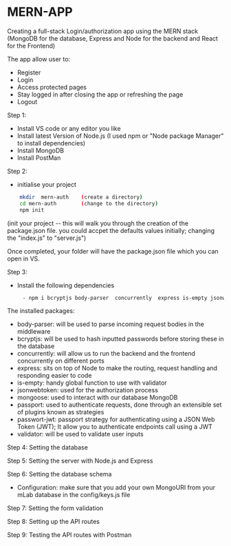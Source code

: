 # MERN-APP
Creating a full-stack Login/authorization app using the MERN stack (MongoDB for the database, Express and Node for the backend and React for the Frontend)

The app allow user to:
   * Register
   * Login
   * Access protected pages 
   * Stay logged in after closing the app or refreshing the page
   * Logout
  
Step 1:
   * Install VS code or any editor you like
   * Install latest Version of Node.js (I used npm or "Node package Manager" to install dependencies)
   * Install MongoDB
   * Install PostMan
     
Step 2:
   * initialise your project
   ``` bash
       mkdir  mern-auth    (create a directory)
       cd mern-auth        (change to the directory)
       npm init            
   ```
 (init your project -- this will walk you through the creation of the package.json file. you could accpet                                the defaults values initially; changing the "index.js" to "server.js")                                  
                                   
 Once completed, your folder will have the package.json file which you can open in VS.
     
Step 3:
   * Install the following dependencies 
   ``` bash
        - npm i bcryptjs body-parser  concurrently  express is-empty jsonwebtoken mongoose passport passport-jwt validator
   ```
        
The installed packages:
   * body-parser: will be used to parse incoming request bodies in the middleware
   * bcryptjs: will be used to hash inputted passwords before storing these in the database
   * concurrently: will allow us to run the backend and the frontend concurrently on different ports
   * express: sits on top of Node to make the routing, request handling and responding easier to code
   * is-empty: handy global function to use with validator
   * jsonwebtoken: used for the authorization process
   * mongoose: used to interact with our database MongoDB
   * passport: used to authenticate requests, done through an extensible set of plugins known as strategies
   * passwort-jwt:  passport strategy for authenticating using a JSON Web Token (JWT); It allow you to authenticate endpoints call using a JWT
   * validator: will be used to validate user inputs 
       
Step 4: Setting the database
   
Step 5: Setting the server with Node.js and Express
   
Step 6: Setting the database schema
   *  Configuration: make sure that you add your own MongoURI from your mLab database in the config/keys.js file
   
Step 7: Setting the form validation
   
Step 8: Setting up the API routes
   
Step 9: Testing the API routes with Postman
       
       
       

      
     

